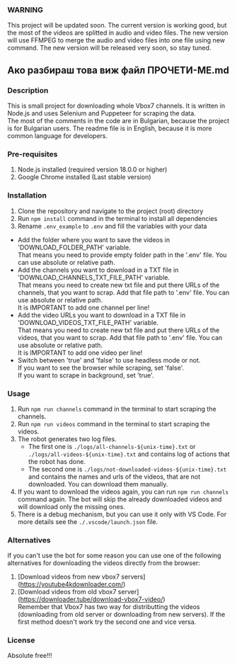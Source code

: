 ### WARNING ###
This project will be updated soon. The current version is working good, but the most of the videos are splitted in audio and video files. The new version will use FFMPEG to merge the audio and video files into one file using new command. The new version will be released very soon, so stay tuned.

## Ако разбираш това виж файл ПРОЧЕТИ-МЕ.md ##

### Description ###
This is small project for downloading whole Vbox7 channels. It is written in Node.js and uses Selenium and Puppeteer for scraping the data.  
The most of the comments in the code are in Bulgarian, because the project is for Bulgarian users. The readme file is in English, because it is more common language for developers.

### Pre-requisites ###
1. Node.js installed (required version 18.0.0 or higher)
2. Google Chrome installed (Last stable version)

### Installation ###  
1. Clone the repository and navigate to the project (root) directory  
2. Run `npm install` command in the terminal to install all dependencies  
3. Rename `.env_example` to `.env` and fill the variables with your data  
- Add the folder where you want to save the videos in 'DOWNLOAD_FOLDER_PATH' variable.  
    That means you need to provide empty folder path in the '.env' file. You can use absolute or relative path.
- Add the channels you want to download in a TXT file in 'DOWNLOAD_CHANNELS_TXT_FILE_PATH' variable.  
    That means you need to create new txt file and put there URLs of the channels, that you want to scrap. Add that file path to '.env' file. You can use absolute or relative path.  
    It is IMPORTANT to add one channel per line!  
- Add the video URLs you want to download in a TXT file in 'DOWNLOAD_VIDEOS_TXT_FILE_PATH' variable.  
    That means you need to create new txt file and put there URLs of the videos, that you want to scrap. Add that file path to '.env' file. You can use absolute or relative path.  
    It is IMPORTANT to add one video per line!
- Switch between 'true' and 'false' to use headless mode or not.  
    If you want to see the browser while scraping, set 'false'.  
    If you want to scrape in background, set 'true'.

### Usage ###
1. Run `npm run channels` command in the terminal to start scraping the channels.
2. Run `npm run videos` command in the terminal to start scraping the videos.
3. The robot generates two log files.  
    - The first one is `./logs/all-channels-${unix-time}.txt` or `./logs/all-videos-${unix-time}.txt` and contains log of actions that the robot has done.
    - The second one is `./logs/not-downloaded-videos-${unix-time}.txt` and contains the names and urls of the videos, that are not downloaded. You can download them manually. 
4. If you want to download the videos again, you can run `npm run channels` command again. The bot will skip the already downloaded videos and will download only the missing ones.
5. There is a debug mechanism, but you can use it only with VS Code. For more details see the `./.vscode/launch.json` file.

### Alternatives ###
If you can't use the bot for some reason you can use one of the following alternatives for downloading the videos directly from the browser:
1. [Download videos from new vbox7 servers] (https://youtube4kdownloader.com/)  
2. [Download videos from old vbox7 server] (https://downloader.tube/download-vbox7-video/)  
Remember that Vbox7 has two way for distributting the videos (downloading from old server or downloading from new servers). If the first method doesn't work try the second one and vice versa.

### License ###
Absolute free!!!

